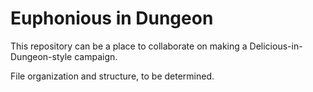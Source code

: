 # Euphonious in Dungeon

This repository can be a place to collaborate on making a Delicious-in-Dungeon-style campaign.

File organization and structure, to be determined.
